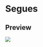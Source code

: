 # Segues

## Preview

![](https://cdn.discordapp.com/attachments/576875163686010911/738177107414351882/Gravacao_de_Tela_2020-07-29_as_20.22.51.gif)
